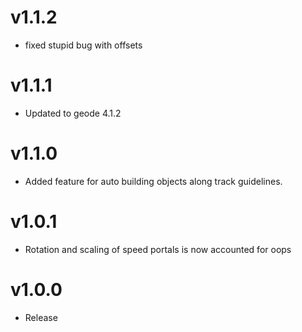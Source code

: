 # v1.1.2

 * fixed stupid bug with offsets

# v1.1.1

 * Updated to geode 4.1.2

# v1.1.0

 * Added feature for auto building objects along track guidelines.


# v1.0.1

 * Rotation and scaling of speed portals is now accounted for oops

# v1.0.0

 * Release
